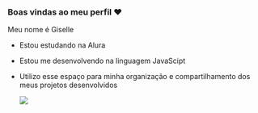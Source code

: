 ### Boas vindas ao meu perfil ❤️

Meu nome é Giselle

- Estou estudando na Alura
- Estou me desenvolvendo na linguagem JavaScipt
- Utilizo esse espaço para minha organização e compartilhamento dos meus projetos desenvolvidos

  ![](https://media1.tenor.com/m/TspXJcTQk7cAAAAd/kermit-dance.gif) 
